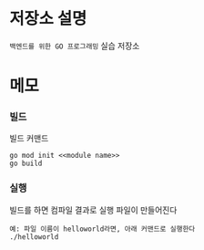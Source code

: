 # 저장소 설명
`백엔드를 위한 GO 프로그래밍` 실습 저장소

# 메모
### 빌드 
빌드 커맨드
```
go mod init <<module name>>
go build
```

### 실행
빌드를 하면 컴파일 결과로 실행 파일이 만들어진다
```
예: 파일 이름이 helloworld라면, 아래 커맨드로 실행한다
./helloworld
```